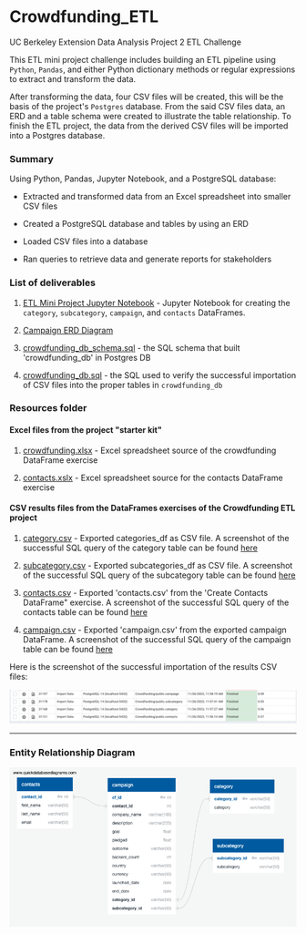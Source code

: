 # Crowdfunding_ETL
UC Berkeley Extension Data Analysis Project 2 ETL Challenge

This ETL mini project challenge includes building an ETL pipeline using `Python`, `Pandas`, and either Python dictionary methods or regular expressions to extract and transform the data. 

After transforming the data, four CSV files will be created, this will be the basis of the project's `Postgres` database. From the said CSV files data, an ERD and a table schema were created to illustrate the table relationship. To finish the ETL project, the data from the derived CSV files will be imported into a Postgres database.

### Summary

Using Python, Pandas, Jupyter Notebook, and a PostgreSQL database:

- Extracted and transformed data from an Excel spreadsheet into smaller CSV files

- Created a PostgreSQL database and tables by using an ERD

- Loaded CSV files into a database

- Ran queries to retrieve data and generate reports for stakeholders

### List of deliverables

1. [ETL Mini Project Jupyter Notebook](https://github.com/rabellan/Crowdfunding_ETL/blob/main/ETL_Mini_Project_RAbellano.ipynb) - Jupyter Notebook for creating the `category`, `subcategory`, `campaign`, and `contacts` DataFrames.

2. [Campaign ERD Diagram](https://github.com/rabellan/Crowdfunding_ETL/blob/main/Resources/campaign_ERD.png)

3. [crowdfunding_db_schema.sql](https://github.com/rabellan/Crowdfunding_ETL/blob/main/Resources/SQL/crowdfunding_db_schema.sql) - the SQL schema that built 'crowdfunding_db' in Postgres DB

4. [crowdfunding_db.sql](https://github.com/rabellan/Crowdfunding_ETL/blob/main/Resources/SQL/crowdfunding_db.sql) - the SQL used to verify the successful importation of CSV files into the proper tables in `crowdfunding_db`

### Resources folder

#### Excel files from the project "starter kit"

1. [crowdfunding.xlsx](https://github.com/rabellan/Crowdfunding_ETL/blob/main/Resources/RAW/crowdfunding.xlsx) - Excel spreadsheet source of the crowdfunding DataFrame exercise

2. [contacts.xslx](https://github.com/rabellan/Crowdfunding_ETL/blob/main/Resources/RAW/contacts.xlsx) - Excel spreadsheet source for the contacts DataFrame exercise

#### CSV results files from the DataFrames exercises of the Crowdfunding ETL project 

1. [category.csv](https://github.com/rabellan/Crowdfunding_ETL/blob/main/Resources/CSV/category.csv) - Exported categories_df as CSV file. A screenshot of the successful SQL query of the category table can be found [here](https://github.com/rabellan/Crowdfunding_ETL/blob/main/Resources/Images/category_sql.png)

2. [subcategory.csv](https://github.com/rabellan/Crowdfunding_ETL/blob/main/Resources/CSV/subcategory.csv) - Exported subcategories_df as CSV file. A screenshot of the successful SQL query of the subcategory table can be found [here](https://github.com/rabellan/Crowdfunding_ETL/blob/main/Resources/Images/subcategory_sql.png)

3. [contacts.csv](https://github.com/rabellan/Crowdfunding_ETL/blob/main/Resources/CSV/contacts.csv) - Exported 'contacts.csv' from the 'Create Contacts DataFrame" exercise. A screenshot of the successful SQL query of the contacts table can be found [here](https://github.com/rabellan/Crowdfunding_ETL/blob/main/Resources/Images/contacts_sql.png)

4. [campaign.csv](https://github.com/rabellan/Crowdfunding_ETL/blob/main/Resources/CSV/campaign.csv) - Exported 'campaign.csv' from the exported campaign DataFrame. A screenshot of the successful SQL query of the campaign table can be found [here](https://github.com/rabellan/Crowdfunding_ETL/blob/main/Resources/Images/campaign_sql.png)

Here is the screenshot of the successful importation of the results CSV files:

![Postgres Import](https://github.com/rabellan/Crowdfunding_ETL/blob/main/Resources/Images/CSV_Import.png)

---

### Entity Relationship Diagram

![ERD Diagram - Crowdfunding](https://github.com/rabellan/Crowdfunding_ETL/blob/main/Resources/Images/campaign_ERD.png)